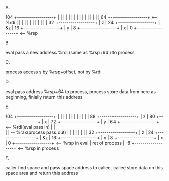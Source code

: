 A.

104  +------------------+
     |                  |
     |                  |
     |                  |
     |                  |
     |                  |
     |                  |
     |                  |
     |                  |
 64  +------------------+ <-- %rdi
     |                  |
     |                  |
     |                  |
     |                  |
     |                  |
     |                  |
 32  +------------------+
     |         z        |
 24  +------------------+
     |        &z        |
 16  +------------------+
     |         y        |
  8  +------------------+
     |         x        |
  0  +------------------+ <-- %rsp

B.

eval pass a new address %rdi (same as %rsp+64 ) to process

C.

process access s by %rsp+offset, not by %rdi

D.

eval pass address %rsp+64 to process, process store data from here as beginning, finially return this address

E.

104  +------------------+
     |                  |
     |                  |
     |                  |
     |                  |
     |                  |
     |                  |
 88  +------------------+
     |        z         |
 80  +------------------+
     |        x         |
 72  +------------------+
     |        y         |
 64  +------------------+ <-- %rdi(eval pass in)
     |                  |  \
     |                  |   -- %rax(process pass out)
     |                  |
     |                  |
     |                  |
     |                  |
 32  +------------------+
     |         z        |
 24  +------------------+
     |        &z        |
 16  +------------------+
     |         y        |
  8  +------------------+
     |         x        |
  0  +------------------+ <-- %rsp in eval
     |  ret of process  |
 -8  +------------------+ <-- %rsp in process

F.

caller find space and pass space address to callee, callee store data on this space area and return this address